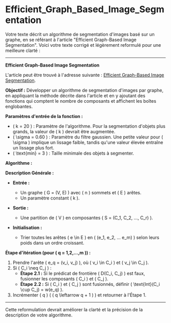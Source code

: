 # Efficient_Graph_Based_Image_Segmentation

Votre texte décrit un algorithme de segmentation d'images basé sur un graphe, en se référant à l'article "Efficient Graph-Based Image Segmentation". Voici votre texte corrigé et légèrement reformulé pour une meilleure clarté :

---

**Efficient Graph-Based Image Segmentation**

L'article peut être trouvé à l'adresse suivante : [Efficient Graph-Based Image Segmentation](https://cs.brown.edu/people/pfelzens/papers/seg-ijcv.pdf).

**Objectif :** Développer un algorithme de segmentation d'images par graphe, en appliquant la méthode décrite dans l'article et en y ajoutant des fonctions qui comptent le nombre de composants et affichent les boîtes englobantes.

**Paramètres d'entrée de la fonction :**
- \( k = 20 \) : Paramètre de l'algorithme. Pour la segmentation d'objets plus grands, la valeur de \( k \) devrait être augmentée.
- \( \sigma = 0.60 \) : Paramètre du filtre gaussien. Une petite valeur pour \( \sigma \) implique un lissage faible, tandis qu'une valeur élevée entraîne un lissage plus fort.
- \( \text{min} = 3 \) : Taille minimale des objets à segmenter.

**Algorithme :**

**Description Générale :**
- **Entrée :**
  - Un graphe \( G = (V, E) \) avec \( n \) sommets et \( E \) arêtes.
  - Un paramètre constant \( k \).

- **Sortie :**
  - Une partition de \( V \) en composantes \( S = (C_1, C_2, ..., C_r) \).

- **Initialisation :**
  - Trier toutes les arêtes \( e \in E \) en \( (e_1, e_2, ... e_m) \) selon leurs poids dans un ordre croissant.

**Étape d'itération (pour \( q = 1,2,...,m \)) :**
1. Prendre l'arête \( e_q = (v_i, v_j) \), où \( v_i \in C_i \) et \( v_j \in C_j \).
2. Si \( C_i \neq C_j \) :
   - **Étape 2.1 :** Si le prédicat de frontière \( D(C_i, C_j) \) est faux, fusionner les composants \( C_i \) et \( C_j \).
   - **Étape 2.2 :** Si \( C_i \) et \( C_j \) sont fusionnés, définir \( \text{Int}(C_i \cup C_j) = w(e_q) \).
3. Incrémenter \( q \) ( \( q \leftarrow q + 1 \) ) et retourner à l'Étape 1.

---

Cette reformulation devrait améliorer la clarté et la précision de la description de votre algorithme.

